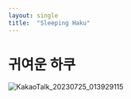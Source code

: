 ```yaml
---
layout: single
title:  "Sleeping Haku"
---
```


# 귀여운 하쿠
![KakaoTalk_20230725_013929115](https://github.com/jwjungwoo/jwjungwoo.github.io/assets/140131247/942e2798-0fdb-47f6-a631-714ae04317b7)
